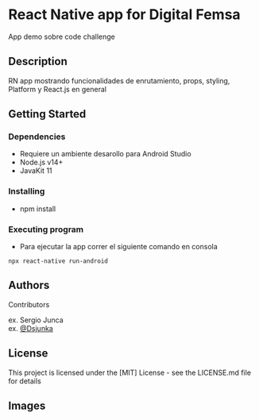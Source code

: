 # React Native app for Digital Femsa

App demo sobre code challenge

## Description

RN app mostrando funcionalidades de enrutamiento, props, styling, Platform y React.js en general

## Getting Started

### Dependencies

-   Requiere un ambiente desarollo para Android Studio
-   Node.js v14+
-   JavaKit 11

### Installing

-   npm install

### Executing program

-   Para ejecutar la app correr el siguiente comando en consola

```
npx react-native run-android
```

## Authors

Contributors

ex. Sergio Junca  
ex. [@Dsjunka](https://www.linkedin.com/in/sjunka/)

## License

This project is licensed under the [MIT] License - see the LICENSE.md file for details

## Images
